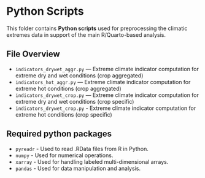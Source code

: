# Python Scripts

This folder contains **Python scripts** used for preprocessing the climatic extremes data in support of the main R/Quarto-based analysis.

## File Overview

- `indicators_drywet_aggr.py` — Extreme climate indicator computation for extreme dry and wet conditions (crop aggregated)
- `indicators_hot_aggr.py` — Extreme climate indicator computation for extreme hot conditions (crop aggregated)
- `indicators_drywet_crop.py` — Extreme climate indicator computation for extreme dry and wet conditions (crop specific)
- `indicators_drywet_crop.py` - Extreme climate indicator computation for extreme hot conditions (crop specific)

## Required python packages
- `pyreadr` - Used to read .RData files from R in Python.
- `numpy` - Used for numerical operations.
- `xarray` - Used for handling labeled multi-dimensional arrays.
- `pandas` - Used for data manipulation and analysis.

